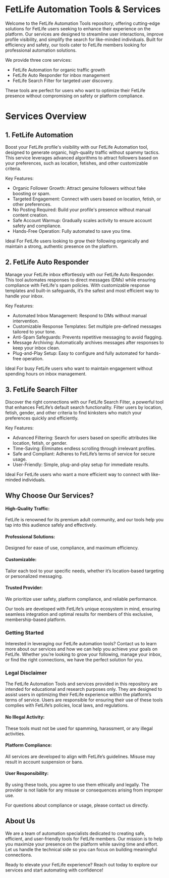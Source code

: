 # **FetLife Automation Tools & Services**
Welcome to the FetLife Automation Tools repository, offering cutting-edge solutions for FetLife users seeking to enhance their experience on the platform. Our services are designed to streamline user interactions, improve profile visibility, and simplify the search for like-minded individuals. Built for efficiency and safety, our tools cater to FetLife members looking for professional automation solutions.

We provide three core services: 
* FetLife Automation for organic traffic growth
* FetLife Auto Responder for inbox management
* FetLife Search Filter for targeted user discovery. 

These tools are perfect for users who want to optimize their FetLife presence without compromising on safety or platform compliance.

# **Services Overview**
## 1. FetLife Automation
Boost your FetLife profile's visibility with our FetLife Automation tool, designed to generate organic, high-quality traffic without spammy tactics. This service leverages advanced algorithms to attract followers based on your preferences, such as location, fetishes, and other customizable criteria.

Key Features:
* Organic Follower Growth: Attract genuine followers without fake boosting or spam.
* Targeted Engagement: Connect with users based on location, fetish, or other preferences.
* No Posting Required: Build your profile's presence without manual content creation.
* Safe Account Warmup: Gradually scales activity to ensure account safety and compliance.
* Hands-Free Operation: Fully automated to save you time.

Ideal For FetLife users looking to grow their following organically and maintain a strong, authentic presence on the platform.

## 2. FetLife Auto Responder
Manage your FetLife inbox effortlessly with our FetLife Auto Responder. This tool automates responses to direct messages (DMs) while ensuring compliance with FetLife's spam policies. With customizable response templates and built-in safeguards, it’s the safest and most efficient way to handle your inbox.

Key Features:
* Automated Inbox Management: Respond to DMs without manual intervention.
* Customizable Response Templates: Set multiple pre-defined messages tailored to your tone.
* Anti-Spam Safeguards: Prevents repetitive messaging to avoid flagging.
* Message Archiving: Automatically archives messages after responses to keep your inbox clean.
* Plug-and-Play Setup: Easy to configure and fully automated for hands-free operation.

Ideal For busy FetLife users who want to maintain engagement without spending hours on inbox management.

## 3. FetLife Search Filter
Discover the right connections with our FetLife Search Filter, a powerful tool that enhances FetLife’s default search functionality. Filter users by location, fetish, gender, and other criteria to find kinksters who match your preferences quickly and efficiently.

Key Features:
* Advanced Filtering: Search for users based on specific attributes like location, fetish, or gender.
* Time-Saving: Eliminates endless scrolling through irrelevant profiles.
* Safe and Compliant: Adheres to FetLife’s terms of service for secure usage.
* User-Friendly: Simple, plug-and-play setup for immediate results.

Ideal For FetLife users who want a more efficient way to connect with like-minded individuals.

## **Why Choose Our Services?**

#### High-Quality Traffic: 
FetLife is renowned for its premium adult community, and our tools help you tap into this audience safely and effectively.

#### Professional Solutions: 
Designed for ease of use, compliance, and maximum efficiency.

#### Customizable: 
Tailor each tool to your specific needs, whether it’s location-based targeting or personalized messaging.

#### Trusted Provider: 
We prioritize user safety, platform compliance, and reliable performance.

Our tools are developed with FetLife’s unique ecosystem in mind, ensuring seamless integration and optimal results for members of this exclusive, membership-based platform.

### **Getting Started**
Interested in leveraging our FetLife automation tools? Contact us to learn more about our services and how we can help you achieve your goals on FetLife. Whether you’re looking to grow your following, manage your inbox, or find the right connections, we have the perfect solution for you.

### **Legal Disclaimer**
The FetLife Automation Tools and services provided in this repository are intended for educational and research purposes only. They are designed to assist users in optimizing their FetLife experience within the platform’s terms of service. Users are responsible for ensuring their use of these tools complies with FetLife’s policies, local laws, and regulations.

#### No Illegal Activity: 
These tools must not be used for spamming, harassment, or any illegal activities.

#### Platform Compliance: 
All services are developed to align with FetLife’s guidelines. Misuse may result in account suspension or bans.

#### User Responsibility: 
By using these tools, you agree to use them ethically and legally. The provider is not liable for any misuse or consequences arising from improper use.

For questions about compliance or usage, please contact us directly.

## **About Us**
We are a team of automation specialists dedicated to creating safe, efficient, and user-friendly tools for FetLife members. Our mission is to help you maximize your presence on the platform while saving time and effort. Let us handle the technical side so you can focus on building meaningful connections.

Ready to elevate your FetLife experience? Reach out today to explore our services and start automating with confidence!
